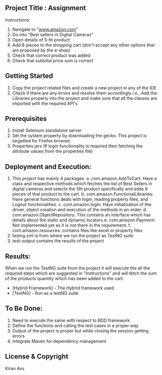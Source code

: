 ## Project Title : Assignment

Instructions:
1. Navigate to "www.amazon.com"
2. Go into "Best sellers in Digital Cameras"
3. Open details of 5-th product
4. Add 8 pieces to the shopping cart (don't accept any other options that are proposed by the e-shop)
5. Check that correct product was added
6. Check that subtotal price sum is correct

## Getting Started

1. Copy the project related files and create a new project in any of the IDE
2. Check if there are any errors and resolve them accordingly i.e., Add the Libraries properly into the project and make sure that all the classes are imported with the required API's 

## Prerequisites

1. Install Selenium standalone server 
2. Set the system property by downloading the gecko. This project is targetted for Firefox browser
3. Properties jars (If login functionality is required then fetching the attribute values from the properties file)


## Deployment and Execution:

1. This project has mainly 4 packages:
    a. com.amazon.AddToCart: Have a class and respective methods which fetches the list of Best Sellers in digital cameras and selects the 5th product specifically and adds 8 pieces of that product to the cart.
    b. com.amazon.FunctionalLibraries: Have general functions deals with login, reading property files, and Logout functionalities.
    c. com.amazon.login: Have initialization of the driver, object creation and execution of the methods in an order.
    d. com.amazon.ObjectRepository: This contains an interface which has details about the static and dynamic locators
    e. com.amazon.Payment: Not implemented yet as it is not there in the requirement.
    f. com.amazon.resources: contains files like excel or property files
2. testng.xml is from where we run the project as TestNG suite
3. test-output contains the results of the project

## Results:

When we run the TestNG suite from the project it will execute the all the required steps which are suggested in "Instructions" and will fetch the sum of the products quantity which has been added to the cart.

* [Hybrid Framework] - The Hybrid framework used
* [TestNG] - Run as a testNG suite

## To Be Done:

1. Need to execute the same with respect to BDD framework
2. Define the functions and calling the test cases in a proper way
3. Output of the project is proper but while closing the session getting errors
4. Integrate Maven for dependency management
## License & Copyright
Kiran Avs


